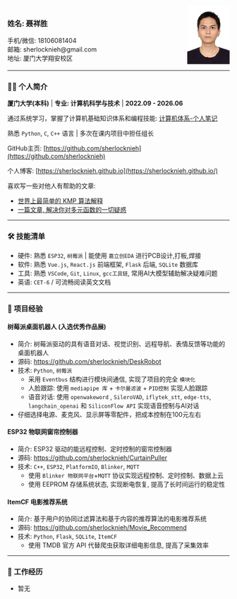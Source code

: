 <div style="display: flex; align-items: center; justify-content: space-between;">
    <div>
        <h3>姓名: 聂祥胜</h3>
        <div>手机/微信: 18106081404</div>
        <div>邮箱: sherlocknieh@gmail.com</div>
        <div>地址: 厦门大学翔安校区</div>
    </div>
    <img src="avatar.jpg" alt="我的头像" width="96" height="132">
</div>

---

### 🧑‍💻 个人简介

**厦门大学(本科)** | **专业: 计算机科学与技术** | **2022.09 - 2026.06**

通过系统学习，掌握了计算机基础知识体系和编程技能: [计算机体系-个人笔记](https://gitmind.cn/app/docs/mpod77st)

熟悉 `Python`, `C`, `C++` 语言 | 多次在课内项目中担任组长

GitHub主页: [https://github.com/sherlocknieh](https://github.com/sherlocknieh)

个人博客: [https://sherlocknieh.github.io](https://sherlocknieh.github.io/)

喜欢写一些对他人有帮助的文章:

- [世界上最简单的 KMP 算法解释](https://zhuanlan.zhihu.com/p/661673949)
- [一篇文章, 解决你对多元函数的一切疑惑](https://zhuanlan.zhihu.com/p/641614164)

---

### 🛠 技能清单

- 硬件: 熟悉 `ESP32`, `树莓派` | 能使用 `嘉立创EDA` 进行PCB设计,打板,焊接
- 软件: 熟悉 `Vue.js`, `React.js` 前端框架, `Flask` 后端, `SQLite` 数据库
- 工具: 熟悉 `VSCode`, `Git`, `Linux`, `gcc工具链`, 常用AI大模型辅助解决疑难问题
- 英语: `CET-6` / 可流畅阅读英文文档

---

### 🧪 项目经验

#### 树莓派桌面机器人 (入选优秀作品展)

- 简介: 树莓派驱动的具有语音对话、视觉识别、远程导航、表情反馈等功能的桌面机器人
- 源码: https://github.com/sherlocknieh/DeskRobot
- 技术: `Python`, `树莓派`
  - 采用 `Eventbus` 结构进行模块间通信, 实现了项目的完全 `模块化`
  - 人脸跟踪: 使用 `mediapipe 库` + `卡尔曼滤波` + `PID控制` 实现人脸跟踪
  - 语音对话: 使用  `openwakeword` , `SileroVAD`, `iflytek_stt`, `edge-tts`, `langchain_openai` 和 `SiliconFlow API` 实现语音控制与AI对话
- 仔细选择电源、麦克风、显示屏等零配件，把成本控制在100元左右

#### ESP32 物联网窗帘控制器

- 简介: ESP32 驱动的能远程控制、定时控制的窗帘控制器
- 源码: https://github.com/sherlocknieh/CurtainPuller
- 技术: `C++`, `ESP32`, `PlatformIO`, `Blinker`, `MQTT`
  - 使用 `Blinker 物联网平台`+`MQTT` 协议实现远程控制、定时控制、数据上云
  - 使用 EEPROM 存储系统状态, 实现断电恢复, 提高了长时间运行的稳定性

#### ItemCF 电影推荐系统

- 简介: 基于用户的协同过滤算法和基于内容的推荐算法的电影推荐系统
- 源码: https://github.com/sherlocknieh/Movie_Recommend
- 技术: `Python`, `Flask`, `SQLite`, `ItemCF`
  - 使用 TMDB 官方 API 代替爬虫获取详细电影信息, 提高了采集效率

---

### 💼 工作经历

- 暂无

<!-- 工作经历

### 公司名称 - 职位名称  
**城市，开始时间 - 结束时间（如 2022.06 - 至今）**

- 简要描述公司或部门背景（可选）
- ✅ 项目名称/职责概述
  - 使用 `xxx 技术` 开发了 `xxx 模块`
  - 通过 `xxx 优化措施` 将系统性能提升了 `xx%`
  - 与前端/产品协作实现 `xxx 功能`
- 关键成果: 
  - 🎯 项目用户增长 xx%、系统稳定性提升 xx%、节省人力成本 xx%

---

---

## 📄 证书与奖项（可选）







简历: 学历, 工作经历, 项目经历
简介: 技能, 知识水平, 特长优势, 兴趣爱好
-->
